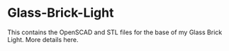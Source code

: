 # Glass-Brick-Light

This contains the OpenSCAD and STL files for the base of my Glass Brick Light.  More details here. 
